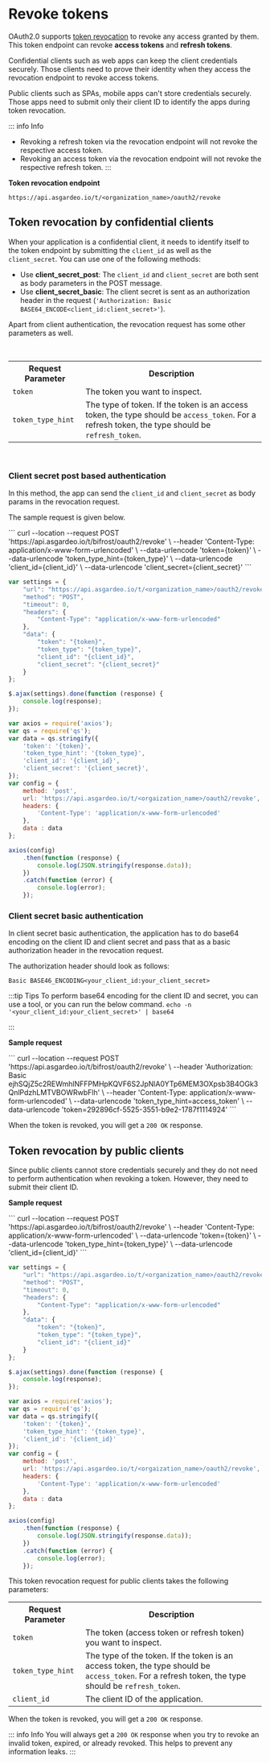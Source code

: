 # Revoke tokens

OAuth2.0 supports [token revocation](https://datatracker.ietf.org/doc/html/rfc7009) to revoke any access granted by them. This token endpoint can revoke **access tokens** and **refresh tokens**. 

Confidential clients such as web apps can keep the client credentials securely. Those clients need to prove their identity when they access the revocation endpoint to revoke access tokens. 

Public clients such as SPAs, mobile apps can't store credentials securely. Those apps need to submit only their client ID to identify the apps during token revocation.  


::: info Info
- Revoking a refresh token via the revocation endpoint will not revoke the respective access token.
- Revoking an access token via the revocation endpoint will not revoke the respective refresh token.
::: 

**Token revocation endpoint**

``` no-line-numbers
https://api.asgardeo.io/t/<organization_name>/oauth2/revoke
```

## Token revocation by confidential clients

When your application is a confidential client, it needs to identify itself to the token endpoint by submitting the `client_id` as well as the `client_secret`. You can use one of the following methods:

- Use **client_secret_post**: The `client_id` and `client_secret` are both sent as body parameters in the POST message. 
- Use **client_secret_basic**: The client secret is sent as an authorization header in the request (`'Authorization: Basic BASE64_ENCODE<client_id:client_secret>'`).

Apart from client authentication, the revocation request has some other parameters as well.

<br>
<table>
  <tr>
    <th>Request Parameter</th>
    <th>Description</th> 
  </tr>
   <tr>
      <td><code>token</code><Badge text="Required" type="mandatory"/></td>
      <td>The token you want to inspect.</td>
    </tr>
  <tr>
    <td><code>token_type_hint</code><Badge text="Optional" type="optional"/></td>
    <td>The type of token. If the token is an access token, the type should be <code>access_token</code>. For a refresh token, the type should be <code>refresh_token</code>.</td>
  </tr>
</table>
<br>

### Client secret post based authentication

In this method, the app can send the `client_id` and `client_secret` as body params in the revocation request. 

The sample request is given below.

<CodeGroup>

<CodeGroupItem title="cURL" active>
```
curl --location --request POST 'https://api.asgardeo.io/t/bifrost/oauth2/revoke' \
--header 'Content-Type: application/x-www-form-urlencoded' \
--data-urlencode 'token={token}' \
--data-urlencode 'token_type_hint={token_type}' \
--data-urlencode 'client_id={client_id}' \
--data-urlencode 'client_secret={client_secret}'
```
</CodeGroupItem>

<br>

<CodeGroupItem title="JavaScript - jQuery">

```js
var settings = {
    "url": "https://api.asgardeo.io/t/<organization_name>/oauth2/revoke",
    "method": "POST",
    "timeout": 0,
    "headers": {
        "Content-Type": "application/x-www-form-urlencoded"
    },
    "data": {
        "token": "{token}",
        "token_type": "{token_type}",
        "client_id": "{client_id}",
        "client_secret": "{client_secret}"
    }
};

$.ajax(settings).done(function (response) {
    console.log(response);
});
```

</CodeGroupItem>

<CodeGroupItem title="Nodejs - Axios">

```js
var axios = require('axios');
var qs = require('qs');
var data = qs.stringify({
    'token': '{token}',
    'token_type_hint': '{token_type}',
    'client_id': '{client_id}',
    'client_secret': '{client_secret}',
});
var config = {
    method: 'post',
    url: 'https://api.asgardeo.io/t/<orgaization_name>/oauth2/revoke',
    headers: {
        'Content-Type': 'application/x-www-form-urlencoded'
    },
    data : data
};

axios(config)
    .then(function (response) {
        console.log(JSON.stringify(response.data));
    })
    .catch(function (error) {
        console.log(error);
    });
```
</CodeGroupItem>

</CodeGroup>

### Client secret basic authentication

In client secret basic authentication, the application has to do base64 encoding on the client ID and client secret and pass that as a basic authorization header in the revocation request.

The authorization header should look as follows:

`Basic BASE46_ENCODING<your_client_id:your_client_secret>`   

:::tip Tips
To perform base64 encoding for the client ID and secret, you can use a tool, or you can run the below command.
`
echo -n '<your_client_id:your_client_secret>' | base64
`

:::

**Sample request** 

<CodeGroupItem title="cURL" active>
```
curl --location --request POST 'https://api.asgardeo.io/t/bifrost/oauth2/revoke' \
--header 'Authorization: Basic ejhSQjZ5c2REWmhlNFFPMHpKQVF6S2JpNlA0YTp6MEM3OXpsb3B4OGk3QnlPdzhLMTVBOWRwbFlh' \
--header 'Content-Type: application/x-www-form-urlencoded' \
--data-urlencode 'token_type_hint=access_token' \
--data-urlencode 'token=292896cf-5525-3551-b9e2-1787f1114924'
```
</CodeGroupItem>

When the token is revoked, you will get a `200 OK` response.

## Token revocation by public clients

Since public clients cannot store credentials securely and they do not need to perform authentication when revoking a token. However, they need to submit their client ID.

**Sample request**

<CodeGroup>

<CodeGroupItem title="cURL" active>
```
curl --location --request POST 'https://api.asgardeo.io/t/bifrost/oauth2/revoke' \
--header 'Content-Type: application/x-www-form-urlencoded' \
--data-urlencode 'token={token}' \
--data-urlencode 'token_type_hint={token_type}' \
--data-urlencode 'client_id={client_id}'
```
</CodeGroupItem>

<br>

<CodeGroupItem title="JavaScript - jQuery">

```js
var settings = {
    "url": "https://api.asgardeo.io/t/<organization_name>/oauth2/revoke",
    "method": "POST",
    "timeout": 0,
    "headers": {
        "Content-Type": "application/x-www-form-urlencoded"
    },
    "data": {
        "token": "{token}",
        "token_type": "{token_type}",
        "client_id": "{client_id}"
    }
};

$.ajax(settings).done(function (response) {
    console.log(response);
});
```

</CodeGroupItem>

<CodeGroupItem title="Nodejs - Axios">

```js
var axios = require('axios');
var qs = require('qs');
var data = qs.stringify({
    'token': '{token}',
    'token_type_hint': '{token_type}',
    'client_id': '{client_id}'
});
var config = {
    method: 'post',
    url: 'https://api.asgardeo.io/t/<orgaization_name>/oauth2/revoke',
    headers: {
        'Content-Type': 'application/x-www-form-urlencoded'
    },
    data : data
};

axios(config)
    .then(function (response) {
        console.log(JSON.stringify(response.data));
    })
    .catch(function (error) {
        console.log(error);
    });
```
</CodeGroupItem>

</CodeGroup>


This token revocation request for public clients takes the following parameters:
<br>
<table>
  <tr>
    <th>Request Parameter</th>
    <th>Description</th> 
  </tr>
   <tr>
      <td><code>token</code><Badge text="Required" type="mandatory"/></td>
      <td>The token (access token or refresh token) you want to inspect.</td>
    </tr>
  <tr>
    <td><code>token_type_hint</code><Badge text="Optional" type="optional"/></td>
    <td>The type of the token. If the token is an access token, the type should be <code>access_token</code>. For a refresh token, the type should be <code>refresh_token</code>.</td>
  </tr>
  <tr>
    <td><code>client_id</code><Badge text="Required" type="mandatory"/></td>
    <td>The client ID of the application.</td>
  </tr>
</table>

When the token is revoked, you will get a `200 OK` response.

::: info  Info
You will always get a `200 OK` response when you try to revoke an invalid token, expired, or already revoked. This helps to prevent any information leaks.
:::